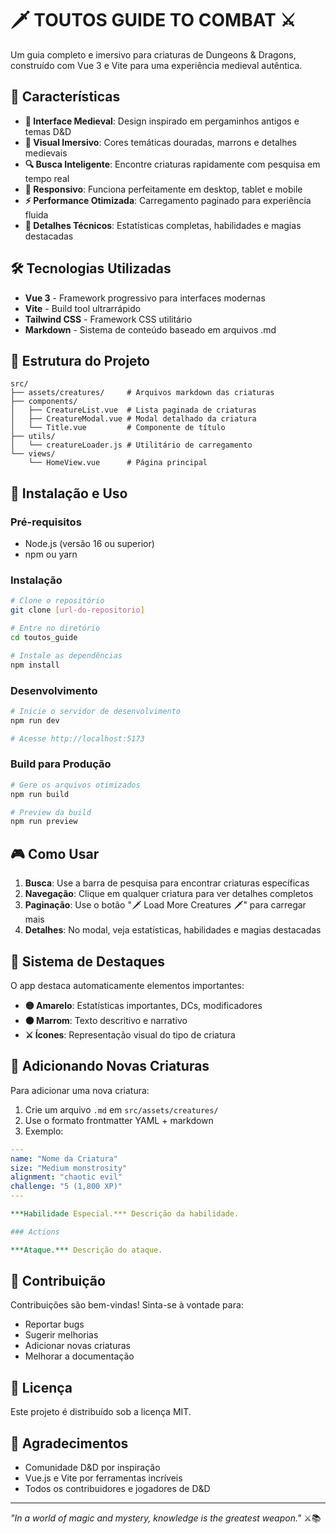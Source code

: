# 🗡️ TOUTOS GUIDE TO COMBAT ⚔️

Um guia completo e imersivo para criaturas de Dungeons & Dragons, construído com Vue 3 e Vite para uma experiência medieval autêntica.

## 🌟 Características

- **📖 Interface Medieval**: Design inspirado em pergaminhos antigos e temas D&D
- **🎨 Visual Imersivo**: Cores temáticas douradas, marrons e detalhes medievais
- **🔍 Busca Inteligente**: Encontre criaturas rapidamente com pesquisa em tempo real
- **📱 Responsivo**: Funciona perfeitamente em desktop, tablet e mobile
- **⚡ Performance Otimizada**: Carregamento paginado para experiência fluida
- **🎲 Detalhes Técnicos**: Estatísticas completas, habilidades e magias destacadas

## 🛠️ Tecnologias Utilizadas

- **Vue 3** - Framework progressivo para interfaces modernas
- **Vite** - Build tool ultrarrápido
- **Tailwind CSS** - Framework CSS utilitário
- **Markdown** - Sistema de conteúdo baseado em arquivos .md

## 📁 Estrutura do Projeto

```
src/
├── assets/creatures/     # Arquivos markdown das criaturas
├── components/
│   ├── CreatureList.vue  # Lista paginada de criaturas
│   ├── CreatureModal.vue # Modal detalhado da criatura
│   └── Title.vue         # Componente de título
├── utils/
│   └── creatureLoader.js # Utilitário de carregamento
└── views/
    └── HomeView.vue      # Página principal
```

## 🚀 Instalação e Uso

### Pré-requisitos

- Node.js (versão 16 ou superior)
- npm ou yarn

### Instalação

```bash
# Clone o repositório
git clone [url-do-repositorio]

# Entre no diretório
cd toutos_guide

# Instale as dependências
npm install
```

### Desenvolvimento

```bash
# Inicie o servidor de desenvolvimento
npm run dev

# Acesse http://localhost:5173
```

### Build para Produção

```bash
# Gere os arquivos otimizados
npm run build

# Preview da build
npm run preview
```

## 🎮 Como Usar

1. **Busca**: Use a barra de pesquisa para encontrar criaturas específicas
2. **Navegação**: Clique em qualquer criatura para ver detalhes completos
3. **Paginação**: Use o botão "🗡️ Load More Creatures 🗡️" para carregar mais
4. **Detalhes**: No modal, veja estatísticas, habilidades e magias destacadas

## 🎨 Sistema de Destaques

O app destaca automaticamente elementos importantes:
- **🟡 Amarelo**: Estatísticas importantes, DCs, modificadores
- **🟤 Marrom**: Texto descritivo e narrativo
- **⚔️ Ícones**: Representação visual do tipo de criatura

## 📝 Adicionando Novas Criaturas

Para adicionar uma nova criatura:

1. Crie um arquivo `.md` em `src/assets/creatures/`
2. Use o formato frontmatter YAML + markdown
3. Exemplo:

```yaml
---
name: "Nome da Criatura"
size: "Medium monstrosity"
alignment: "chaotic evil"
challenge: "5 (1,800 XP)"
---

***Habilidade Especial.*** Descrição da habilidade.

### Actions

***Ataque.*** Descrição do ataque.
```

## 🤝 Contribuição

Contribuições são bem-vindas! Sinta-se à vontade para:

- Reportar bugs
- Sugerir melhorias
- Adicionar novas criaturas
- Melhorar a documentação

## 📜 Licença

Este projeto é distribuído sob a licença MIT.

## 🙏 Agradecimentos

- Comunidade D&D por inspiração
- Vue.js e Vite por ferramentas incríveis
- Todos os contribuidores e jogadores de D&D

---

*"In a world of magic and mystery, knowledge is the greatest weapon."* ⚔️📚
